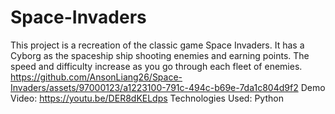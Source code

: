 # Space-Invaders
This project is a recreation of the classic game Space Invaders. It has a Cyborg as the spaceship ship shooting enemies and earning points. The speed and difficulty increase as you go through each fleet of enemies.
https://github.com/AnsonLiang26/Space-Invaders/assets/97000123/a1223100-791c-494c-b69e-7da1c804d9f2
Demo Video: https://youtu.be/DER8dKELdps
Technologies Used: Python
